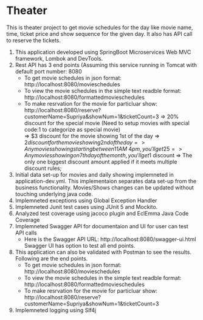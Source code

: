 # Theater
This is theater project to get movie schedules for the day like movie name, time, ticket price and show sequence for the given day. It also has API call to reserve the tickets.

1. This application developed using SpringBoot Microservices Web MVC framework, Lombok and DevTools.
2. Rest API has 3 end points (Assuming this service running in Tomcat with default port number: 8080
   * To get movie schedules in json format: http://localhost:8080/movieschedules
   * To view the movie schedules in the simple text readble format: http://localhost:8080/formattedmovieschedules
   * To make resrvation for the movie for particluar show: http://localhost:8080/reserve?customerName=Supriya&showNum=1&ticketCount=3
      => 20% discount for the special movie (Need to setup movies with special code:1 to categorize as special movie)    
      =>  $3 discount for the movie showing 1st of the day
      => $2 discount for the movie showing 2nd of the day
      => Any movies showing starting between 11AM ~ 4pm, you'll get 25% discount
      => Any movies showing on 7th day of the month, you'll get 1$ discount
      => The only one biggest discount amount applied if it meets multiple discount rules;
3. Initial data set-up for movies and daily showing implemneted in application-dev.yml. This implementaion separates data set-up from the business functionality. Movies/Shows changes can be updated without touching underlying java code.
4. Implemneted exceptions using Global Exception Handler
5. Implemneted Junit test cases using JUnit 5 and Mockito. 
6. Analyzed test coverage using jacoco plugin and EclEmma Java Code Coverage
7. Implemneted Swagger API for documentaion and UI for user can test API calls
   * Here is the Swagger API URL: http://localhost:8080/swagger-ui.html
   Swagger UI has option to test all end points.
8. This application can also be validated with Postman to see the results. Following are the end points.
   * To get movie schedules in json format: http://localhost:8080/movieschedules
   * To view the movie schedules in the simple text readble format: http://localhost:8080/formattedmovieschedules
   * To make resrvation for the movie for particluar show: http://localhost:8080/reserve?customerName=Supriya&showNum=1&ticketCount=3
9. Implemneted logging using Slf4j
